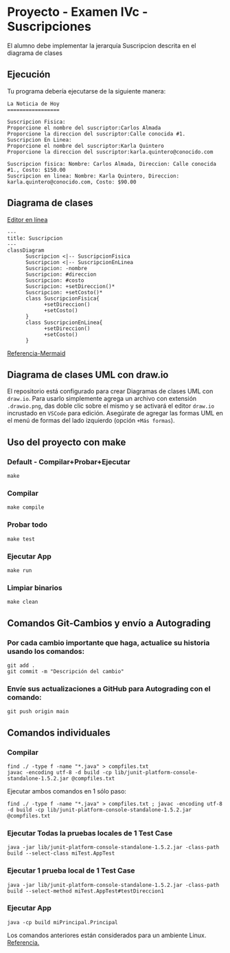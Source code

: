 # Proyecto - Examen IVc - Suscripciones

El alumno debe implementar la jerarquía Suscripcion descrita en el diagrama de clases

## Ejecución

Tu programa debería ejecutarse de la siguiente manera:

```
La Noticia de Hoy
=================

Suscripcion Fisica:
Proporcione el nombre del suscriptor:Carlos Almada
Proporcione la direccion del suscriptor:Calle conocida #1.
Suscripcion En Linea:
Proporcione el nombre del suscriptor:Karla Quintero
Proporcione la direccion del suscriptor:karla.quintero@conocido.com

Suscripcion fisica: Nombre: Carlos Almada, Direccion: Calle conocida #1., Costo: $150.00
Suscripcion en linea: Nombre: Karla Quintero, Direccion: karla.quintero@conocido.com, Costo: $90.00
```

## Diagrama de clases
[Editor en línea](https://mermaid.live/)
```mermaid
---
title: Suscripcion
---
classDiagram
      Suscripcion <|-- SuscripcionFisica
      Suscripcion <|-- SuscripcionEnLinea
      Suscripcion: -nombre
      Suscripcion: #direccion
      Suscripcion: #costo
      Suscripcion: +setDireccion()*
      Suscripcion: +setCosto()*
      class SuscripcionFisica{
            +setDireccion()
            +setCosto()
      }
      class SuscripcionEnLinea{
            +setDireccion()
            +setCosto()
      }
```
[Referencia-Mermaid](https://mermaid.js.org/syntax/classDiagram.html)

## Diagrama de clases UML con draw.io
El repositorio está configurado para crear Diagramas de clases UML con ```draw.io```. Para usarlo simplemente agrega un archivo con extensión ```.drawio.png```, das doble clic sobre el mismo y se activará el editor ```draw.io``` incrustado en ```VSCode``` para edición. Asegúrate de agregar las formas UML en el menú de formas del lado izquierdo (opción ```+Más formas```).

## Uso del proyecto con make

### Default - Compilar+Probar+Ejecutar
```
make
```
### Compilar
```
make compile
```
### Probar todo
```
make test
```
### Ejecutar App
```
make run
```
### Limpiar binarios
```
make clean
```
## Comandos Git-Cambios y envío a Autograding

### Por cada cambio importante que haga, actualice su historia usando los comandos:
```
git add .
git commit -m "Descripción del cambio"
```
### Envíe sus actualizaciones a GitHub para Autograding con el comando:
```
git push origin main
```
## Comandos individuales
### Compilar

```
find ./ -type f -name "*.java" > compfiles.txt
javac -encoding utf-8 -d build -cp lib/junit-platform-console-standalone-1.5.2.jar @compfiles.txt
```
Ejecutar ambos comandos en 1 sólo paso:

```
find ./ -type f -name "*.java" > compfiles.txt ; javac -encoding utf-8 -d build -cp lib/junit-platform-console-standalone-1.5.2.jar @compfiles.txt
```


### Ejecutar Todas la pruebas locales de 1 Test Case

```
java -jar lib/junit-platform-console-standalone-1.5.2.jar -class-path build --select-class miTest.AppTest
```
### Ejecutar 1 prueba local de 1 Test Case

```
java -jar lib/junit-platform-console-standalone-1.5.2.jar -class-path build --select-method miTest.AppTest#testDireccion1
```
### Ejecutar App
```
java -cp build miPrincipal.Principal
```
Los comandos anteriores están considerados para un ambiente Linux. [Referencia.](https://www.baeldung.com/junit-run-from-command-line)
